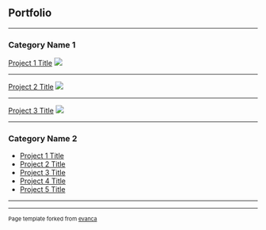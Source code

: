 ## Portfolio

---

### Category Name 1 

[Project 1 Title](https://github.com/hoantk2903/projectDataAnalysis/tree/master/project%201)
<img src="images/dummy_thumbnail.jpg?raw=true"/>

---
[Project 2 Title](https://github.com/hoantk2903/projectDataAnalysis/tree/master/Project%202)
<img src="images/dummy_thumbnail.jpg?raw=true"/>

---
[Project 3 Title](https://github.com/hoantk2903/projectDataAnalysis/tree/master/project%203)
<img src="images/dummy_thumbnail.jpg?raw=true"/>

---

### Category Name 2

- [Project 1 Title](http://example.com/)
- [Project 2 Title](http://example.com/)
- [Project 3 Title](http://example.com/)
- [Project 4 Title](http://example.com/)
- [Project 5 Title](http://example.com/)

---




---
<p style="font-size:11px">Page template forked from <a href="https://github.com/evanca/quick-portfolio">evanca</a></p>
<!-- Remove above link if you don't want to attibute -->
